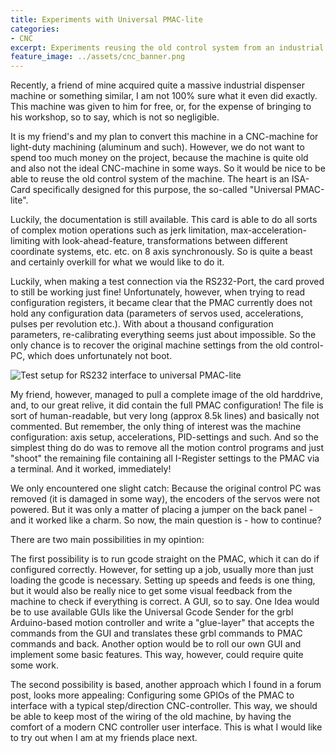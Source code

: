 ```yaml
---
title: Experiments with Universal PMAC-lite
categories:
- CNC
excerpt: Experiments reusing the old control system from an industrial dispenser machine to repurpose it as a hobby CNC-machine.
feature_image: ../assets/cnc_banner.png
---
```


Recently, a friend of mine acquired quite a massive industrial dispenser machine or something similar, I am not 100% sure what it even did exactly. This machine was given to him for free, or, for the expense of bringing to his workshop, so to say, which is not so negligible.

It is my friend's and my plan to convert this machine in a CNC-machine for light-duty machining (aluminum and such). However, we do not want to spend too much
money on the project, because the machine is quite old and also not the ideal CNC-machine in some ways. So it would be nice to be able to reuse the old control system of the machine. The heart is an ISA-Card specifically designed for this purpose, the so-called "Universal PMAC-lite".

Luckily, the documentation is still available. This card is able to do all sorts of complex motion operations such as jerk limitation, max-acceleration-limiting with look-ahead-feature, transformations between different coordinate systems, etc. etc. on 8 axis synchronously. So is quite a beast and certainly overkill for what we would like to do it.

Luckily, when making a test connection via the RS232-Port, the card proved to still be working just fine! Unfortunately, however, when trying to read configuration registers, it became clear that the PMAC currently does not hold any configuration data (parameters of servos used, accelerations, pulses per revolution etc.). With about a thousand configuration parameters, re-calibrating everything seems just about impossible. So the only chance is to recover the original machine settings from the old control-PC, which does unfortunately not boot.

![Test setup for RS232 interface to universal PMAC-lite]({{site.url}}assets/pic/pmac.jpg)

My friend, however, managed to pull a complete image of the old harddrive, and, to our great relive, it did contain the full PMAC configuration! The file is sort of human-readable, but very long (approx 8.5k lines) and basically not commented. But remember, the only thing of interest was the machine configuration: axis setup, accelerations, PID-settings and such. And so the simplest thing do do was to remove all the motion control programs and just "shoot" the remaining file containing all I-Register settings to the PMAC via a terminal. And it worked, immediately!

We only encountered one slight catch: Because the original control PC was removed (it is damaged in some way), the encoders of the servos were not powered. But it was only a matter of placing a jumper on the back panel - and it worked like a charm. So now, the main question is - how to continue?

There are two main possibilities in my opintion:

The first possibility is to run gcode straight on the PMAC, which it can do if configured correctly. However, for setting up a job, usually more than just loading the gcode is necessary. Setting up speeds and feeds is one thing, but it would also be really nice to get some visual feedback from the machine to check if everything is correct. A GUI, so to say. One Idea would be to use available GUIs like the Universal Gcode Sender for the grbl Arduino-based motion controller and write a "glue-layer" that accepts the commands from the GUI and translates these grbl commands to PMAC commands and back. Another option would be to roll our own GUI and implement some basic features. This way, however, could require quite some work.

The second possibility is based, another approach which I found in a forum post, looks more appealing: Configuring some GPIOs of the PMAC to interface with a typical step/direction CNC-controller. This way, we should be able to keep most of the wiring of the old machine, by having the comfort of a modern CNC controller user interface. This is what I would like to try out when I am at my friends place next.



<!-- more -->
